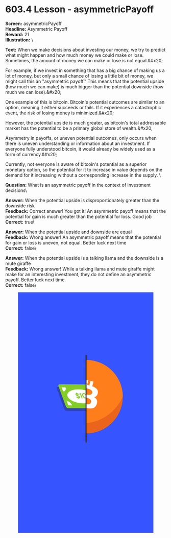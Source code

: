 # 603.4 Lesson - asymmetricPayoff

**Screen:** asymmetricPayoff\
**Headline:** Asymmetric Payoff\
**Reward:** 21\
**Illustration:** \

**Text:** When we make decisions about investing our money, we try to predict what might happen and how much money we could make or lose. Sometimes, the amount of money we can make or lose is not equal.&amp;#x20;

For example, if we invest in something that has a big chance of making us a lot of money, but only a small chance of losing a little bit of money, we might call this an &quot;asymmetric payoff.&quot; This means that the potential upside (how much we can make) is much bigger than the potential downside (how much we can lose).&amp;#x20;

One example of this is bitcoin. Bitcoin&#x27;s potential outcomes are similar to an option, meaning it either succeeds or fails. If it experiences a catastrophic event, the risk of losing money is minimized.&amp;#x20;

However, the potential upside is much greater, as bitcoin&#x27;s total addressable market has the potential to be a primary global store of wealth.&amp;#x20;

Asymmetry in payoffs, or uneven potential outcomes, only occurs when there is uneven understanding or information about an investment. If everyone fully understood bitcoin, it would already be widely used as a form of currency.&amp;#x20;

Currently, not everyone is aware of bitcoin&#x27;s potential as a superior monetary option, so the potential for it to increase in value depends on the demand for it increasing without a corresponding increase in the supply.
\

**Question:** What is an asymmetric payoff in the context of investment decisions\

**Answer:** When the potential upside is disproportionately greater than the downside risk\
**Feedback:** Correct answer! You got it! An asymmetric payoff means that the potential for gain is much greater than the potential for loss. Good job\
**Correct:** true\

**Answer:** When the potential upside and downside are equal\
**Feedback:** Wrong answer! An asymmetric payoff means that the potential for gain or loss is uneven, not equal. Better luck next time\
**Correct:** false\

**Answer:** When the potential upside is a talking llama and the downside is a mute giraffe\
**Feedback:** Wrong answer! While a talking llama and mute giraffe might make for an interesting investment, they do not define an asymmetric payoff. Better luck next time.\
**Correct:** false\


<figure><img src="../.gitbook/assets/603-04.png" alt=""><figcaption></figcaption></figure>

